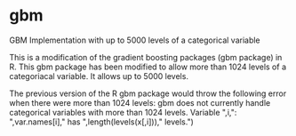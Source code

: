 # gbm
GBM Implementation with up to 5000 levels of a categorical variable 

This is a modification of the gradient boosting packages (gbm package) in R.  This gbm package has been modified to allow more than 1024 levels of a categoriacal variable.  It allows up to 5000 levels.

The previous version of the R gbm package would throw the following error when there were more than 1024 levels:  gbm does not currently handle categorical variables with more than 1024 levels. Variable ",i,": ",var.names[i]," has ",length(levels(x[,i]))," levels.")
